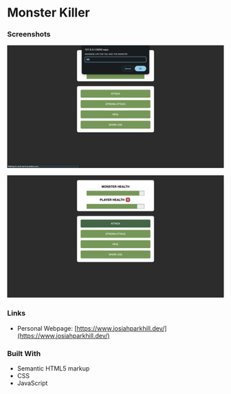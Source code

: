 # Monster Killer

### Screenshots

![initial](./assets/images/initial.png)

![damage shown](./assets/images/damage-shown.png)

### Links

- Personal Webpage: [https://www.josiahparkhill.dev/](https://www.josiahparkhill.dev/)

### Built With

- Semantic HTML5 markup
- CSS
- JavaScript
